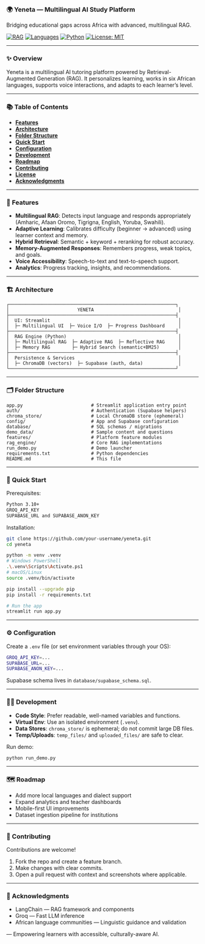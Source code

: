 ### 🌍 Yeneta — Multilingual AI Study Platform
Bridging educational gaps across Africa with advanced, multilingual RAG.

[![RAG](https://img.shields.io/badge/RAG-Advanced%20Pipeline-2b6cb0)](https://langchain.com)
[![Languages](https://img.shields.io/badge/Languages-6-green)](https://github.com)
[![Python](https://img.shields.io/badge/Python-3.10%2B-3776ab)](https://www.python.org)
[![License: MIT](https://img.shields.io/badge/License-MIT-yellow.svg)](LICENSE)

---

### ✨ Overview
Yeneta is a multilingual AI tutoring platform powered by Retrieval-Augmented Generation (RAG). It personalizes learning, works in six African languages, supports voice interactions, and adapts to each learner’s level.

---

### 📚 Table of Contents
- **[Features](#-features)**
- **[Architecture](#-architecture)**
- **[Folder Structure](#-folder-structure)**
- **[Quick Start](#-quick-start)**
- **[Configuration](#-configuration)**
- **[Development](#-development)**
- **[Roadmap](#-roadmap)**
- **[Contributing](#-contributing)**
- **[License](#-license)**
- **[Acknowledgments](#-acknowledgments)**

---

### 🔑 Features
- **Multilingual RAG**: Detects input language and responds appropriately (Amharic, Afaan Oromo, Tigrigna, English, Yoruba, Swahili).
- **Adaptive Learning**: Calibrates difficulty (beginner → advanced) using learner context and memory.
- **Hybrid Retrieval**: Semantic + keyword + reranking for robust accuracy.
- **Memory-Augmented Responses**: Remembers progress, weak topics, and goals.
- **Voice Accessibility**: Speech-to-text and text-to-speech support.
- **Analytics**: Progress tracking, insights, and recommendations.

---

### 🏗️ Architecture
```
┌─────────────────────────────────────────────────────────────┐
│                         YENETA                               │
├─────────────────────────────────────────────────────────────┤
│  UI: Streamlit                                               │
│  ├─ Multilingual UI  ├─ Voice I/O  ├─ Progress Dashboard     │
├─────────────────────────────────────────────────────────────┤
│  RAG Engine (Python)                                         │
│  ├─ Multilingual RAG  ├─ Adaptive RAG  ├─ Reflective RAG     │
│  ├─ Memory RAG        ├─ Hybrid Search (semantic+BM25)       │
├─────────────────────────────────────────────────────────────┤
│  Persistence & Services                                      │
│  ├─ ChromaDB (vectors)  ├─ Supabase (auth, data)             │
└─────────────────────────────────────────────────────────────┘
```

---

### 🗂️ Folder Structure
```text
app.py                         # Streamlit application entry point
auth/                          # Authentication (Supabase helpers)
chroma_store/                  # Local ChromaDB store (ephemeral)
config/                        # App and Supabase configuration
database/                      # SQL schemas / migrations
demo_data/                     # Sample content and questions
features/                      # Platform feature modules
rag_engine/                    # Core RAG implementations
run_demo.py                    # Demo launcher
requirements.txt               # Python dependencies
README.md                      # This file
```

---

### 🚀 Quick Start
Prerequisites:
```bash
Python 3.10+
GROQ_API_KEY 
SUPABASE_URL and SUPABASE_ANON_KEY
```

Installation:
```bash
git clone https://github.com/your-username/yeneta.git
cd yeneta

python -m venv .venv
# Windows PowerShell
.\.venv\Scripts\Activate.ps1
# macOS/Linux
source .venv/bin/activate

pip install --upgrade pip
pip install -r requirements.txt

# Run the app
streamlit run app.py
```

---

### ⚙️ Configuration
Create a `.env` file (or set environment variables through your OS):
```bash
GROQ_API_KEY=...
SUPABASE_URL=...
SUPABASE_ANON_KEY=...
```

Supabase schema lives in `database/supabase_schema.sql`.

---

### 🧑‍💻 Development
- **Code Style**: Prefer readable, well-named variables and functions.
- **Virtual Env**: Use an isolated environment (`.venv`).
- **Data Stores**: `chroma_store/` is ephemeral; do not commit large DB files.
- **Temp/Uploads**: `temp_files/` and `uploaded_files/` are safe to clear.

Run demo:
```bash
python run_demo.py
```

---

### 🗺️ Roadmap
- Add more local languages and dialect support
- Expand analytics and teacher dashboards
- Mobile-first UI improvements
- Dataset ingestion pipeline for institutions

---

### 🤝 Contributing
Contributions are welcome!
1. Fork the repo and create a feature branch.
2. Make changes with clear commits.
3. Open a pull request with context and screenshots where applicable.

---
 

### 🙏 Acknowledgments
- LangChain — RAG framework and components
- Groq — Fast LLM inference
- African language communities — Linguistic guidance and validation

— Empowering learners with accessible, culturally-aware AI.

